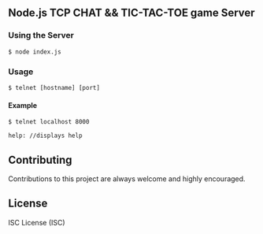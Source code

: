 ## Node.js TCP CHAT && TIC-TAC-TOE game Server

### Using the Server

```
$ node index.js 
```
### Usage

```
$ telnet [hostname] [port]
```
#### Example
```
$ telnet localhost 8000
```

```
help: //displays help
```

## Contributing

Contributions to this project are always welcome and highly encouraged.

## License

ISC License (ISC)